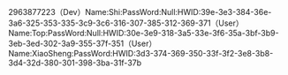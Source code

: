 2963877223（Dev）Name:Shi:PassWord:Null:HWID:39e-3e3-384-36e-3a6-325-353-335-3c9-3c6-316-307-385-312-369-371（User）Name:Top:PassWord:Null:HWID:30e-3e9-318-3a5-33e-3f6-35a-3bf-3b9-3eb-3ed-302-3a9-355-37f-351（User）Name:XiaoSheng:PassWord:HWID:3d3-374-369-350-33f-3f2-3e8-3b8-3d4-32d-380-301-398-3ba-31f-37b
